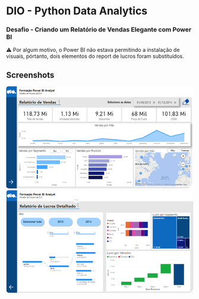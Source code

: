 # DIO - Python Data Analytics

### Desafio - Criando um Relatório de Vendas Elegante com Power BI

⚠️ Por algum motivo, o Power BI não estava permitindo a instalação de visuais, pórtanto, dois elementos do report de lucros foram substituídos.

## Screenshots

![Sales Report](./assets/SALES_REPORT.png)
![Sales Report](./assets/PROFIF_REPORT.png)
